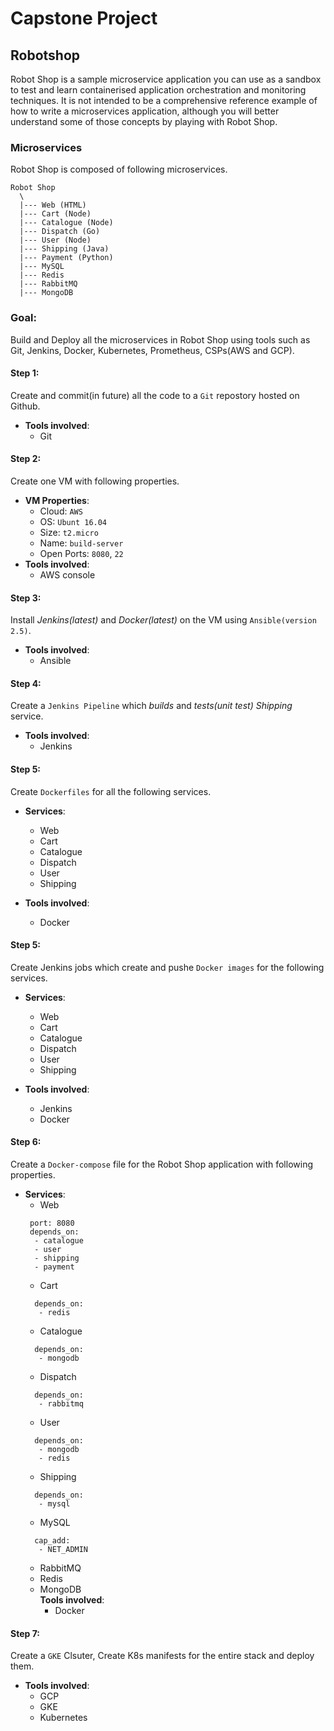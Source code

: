 # Capstone Project
## Robotshop
Robot Shop is a sample microservice application you can use as a sandbox to test and learn containerised application orchestration and monitoring techniques. It is not intended to be a comprehensive reference example of how to write a microservices application, although you will better understand some of those concepts by playing with Robot Shop. 
### Microservices
Robot Shop is composed of following microservices.
```
Robot Shop
  \
  |--- Web (HTML)
  |--- Cart (Node)
  |--- Catalogue (Node)
  |--- Dispatch (Go)
  |--- User (Node)
  |--- Shipping (Java)
  |--- Payment (Python)
  |--- MySQL
  |--- Redis
  |--- RabbitMQ
  |--- MongoDB
```

### Goal:  
  Build and Deploy all the microservices in Robot Shop using tools such as Git, Jenkins, Docker, Kubernetes, Prometheus, CSPs(AWS and GCP).

#### Step 1:  
 Create and commit(in future) all the code to a `Git` repostory hosted on Github.  
   * **Tools involved**:  
      * Git  
      
#### Step 2:  
 Create one VM with following properties.  
  * **VM Properties**:  
       * Cloud: `AWS`  
       * OS: `Ubunt 16.04`  
       * Size: `t2.micro`  
       * Name: `build-server`  
       * Open Ports: `8080`, `22`  
  * **Tools involved**:  
       * AWS console  
       
#### Step 3:  
  Install *Jenkins(latest)* and *Docker(latest)* on the VM using `Ansible(version 2.5)`.  
  *  **Tools involved**:  
        * Ansible  
        
#### Step 4:  
  Create a `Jenkins Pipeline` which *builds* and *tests(unit test)* *Shipping* service.  
  *  **Tools involved**:  
        * Jenkins  
        
#### Step 5:  
  Create `Dockerfiles` for all the following services.  
  * **Services**:
    * Web  
    * Cart  
    * Catalogue  
    * Dispatch  
    * User  
    * Shipping  

    
  *  **Tools involved**:  
        * Docker  
        
#### Step 5:  
  Create Jenkins jobs which create and pushe `Docker images` for the following services.  
  * **Services**:
      * Web  
      * Cart  
      * Catalogue  
      * Dispatch  
      * User  
      * Shipping  
      
      
  * **Tools involved**:  
      * Jenkins  
      * Docker  
      
#### Step 6:  
  Create a `Docker-compose` file for the Robot Shop application with following properties.  
  *  **Services**:
      * Web  
      ```
       port: 8080  
       depends_on:  
        - catalogue  
        - user  
        - shipping  
        - payment 
      ```  
      * Cart  
      ```
        depends_on:  
         - redis 
      ```  
      * Catalogue  
      ```
        depends_on:  
         - mongodb  
      ```  
      * Dispatch  
      ```
        depends_on:  
         - rabbitmq  
      ```  
      * User  
      ```
        depends_on:  
         - mongodb  
         - redis  
      ```  
      * Shipping  
      ```
        depends_on:  
         - mysql  
      ```  
      * MySQL  
      ```
        cap_add:  
         - NET_ADMIN  
      ```  
      * RabbitMQ  
      * Redis  
      * MongoDB  
    **Tools involved**:  
        * Docker  
        
#### Step 7:  
Create a `GKE` Clsuter, Create K8s manifests for the entire stack and deploy them.
  *  **Tools involved**:  
        * GCP  
        * GKE
        * Kubernetes
  
  
